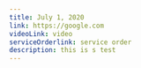 ```yaml
---
title: July 1, 2020
link: https://google.com
videoLink: video
serviceOrderlink: service order
description: this is s test
---
```


